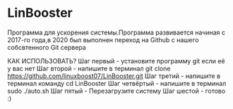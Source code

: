 # LinBooster
Программа для ускорения системы.Программа развивается начиная с 2017-го года,в 2020 был выполнен переход на Github с нашего собсвтенного Git cервера

КАК ИСПОЛЬЗОВАТЬ?
Шаг первый - установите программу git если её у вас нет
Шаг второй - напишите в терминал git clone https://github.com/linuxboost07/LinBooster.git
Шаг третий - напишите в терминал команду cd LinBooster
Шаг четвёртый - напишите в терминал sudo ./auto.sh
Шаг пятый - Перезагрузите систему
Шаг шестой - готово :)


